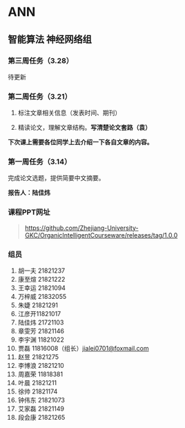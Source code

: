 # ANN
## 智能算法 神经网络组

### 第三周任务（3.28）
待更新

### 第二周任务（3.21）
1. 标注文章相关信息（发表时间、期刊）

2. 精读论文，理解文章结构。**写清楚论文套路（袁）**

**下次课上需要各位同学上去介绍一下各自文章的内容。**

### 第一周任务（3.14）
完成论文选题，提供简要中文摘要。

**报告人：陆佳炜**

### 课程PPT网址

> https://github.com/Zhejiang-University-GKC/OrganicIntelligentCourseware/releases/tag/1.0.0

### 组员
1. 胡一夫 21821237  
2. 康至煊 21821222  
3. 王幸运 21821094  
4. 万梓威 21832055  
5. 朱婕 21821291  
6. 江彦开11821017  
7. 陆佳炜 21721103  
8. 章雯芳 21821146  
9. 李宇渊 11821022  
10. 贾磊 11816008（组长）jialei0701@foxmail.com
11. 赵昱 21821275    
12. 李博浪 21821210  
13. 周嘉荣 11818381  
14. 叶晨 21821211
15. 徐帅 21821174
16. 钟伟东 21821073
17. 艾家磊 21821149
18. 段会康 21821265
